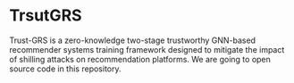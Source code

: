 # TrsutGRS
Trust-GRS is a zero-knowledge two-stage trustworthy GNN-based recommender systems training framework designed to mitigate the impact of shilling attacks on recommendation platforms. We are going to open source code in this repository.

